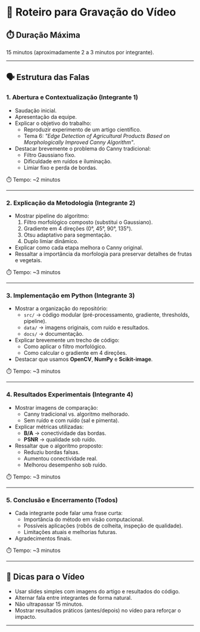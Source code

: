 # 🎥 Roteiro para Gravação do Vídeo

## ⏱️ Duração Máxima
15 minutos (aproximadamente 2 a 3 minutos por integrante).

---

## 🗣️ Estrutura das Falas

### 1. Abertura e Contextualização (Integrante 1)
- Saudação inicial.
- Apresentação da equipe.
- Explicar o objetivo do trabalho:
  - Reproduzir experimento de um artigo científico.
  - Tema 6: *"Edge Detection of Agricultural Products Based on Morphologically Improved Canny Algorithm"*.
- Destacar brevemente o problema do Canny tradicional:
  - Filtro Gaussiano fixo.
  - Dificuldade em ruídos e iluminação.
  - Limiar fixo e perda de bordas.

⏱️ Tempo: ~2 minutos

---

### 2. Explicação da Metodologia (Integrante 2)
- Mostrar pipeline do algoritmo:
  1. Filtro morfológico composto (substitui o Gaussiano).
  2. Gradiente em 4 direções (0°, 45°, 90°, 135°).
  3. Otsu adaptativo para segmentação.
  4. Duplo limiar dinâmico.
- Explicar como cada etapa melhora o Canny original.
- Ressaltar a importância da morfologia para preservar detalhes de frutas e vegetais.

⏱️ Tempo: ~3 minutos

---

### 3. Implementação em Python (Integrante 3)
- Mostrar a organização do repositório:
  - `src/` → código modular (pré-processamento, gradiente, thresholds, pipeline).
  - `data/` → imagens originais, com ruído e resultados.
  - `docs/` → documentação.
- Explicar brevemente um trecho de código:
  - Como aplicar o filtro morfológico.
  - Como calcular o gradiente em 4 direções.
- Destacar que usamos **OpenCV**, **NumPy** e **Scikit-image**.

⏱️ Tempo: ~3 minutos

---

### 4. Resultados Experimentais (Integrante 4)
- Mostrar imagens de comparação:
  - Canny tradicional vs. algoritmo melhorado.
  - Sem ruído e com ruído (sal e pimenta).
- Explicar métricas utilizadas:
  - **B/A** → conectividade das bordas.
  - **PSNR** → qualidade sob ruído.
- Ressaltar que o algoritmo proposto:
  - Reduziu bordas falsas.
  - Aumentou conectividade real.
  - Melhorou desempenho sob ruído.

⏱️ Tempo: ~3 minutos

---

### 5. Conclusão e Encerramento (Todos)
- Cada integrante pode falar uma frase curta:
  - Importância do método em visão computacional.
  - Possíveis aplicações (robôs de colheita, inspeção de qualidade).
  - Limitações atuais e melhorias futuras.
- Agradecimentos finais.

⏱️ Tempo: ~3 minutos

---

## 📌 Dicas para o Vídeo
- Usar slides simples com imagens do artigo e resultados do código.
- Alternar fala entre integrantes de forma natural.
- Não ultrapassar 15 minutos.
- Mostrar resultados práticos (antes/depois) no vídeo para reforçar o impacto.

---